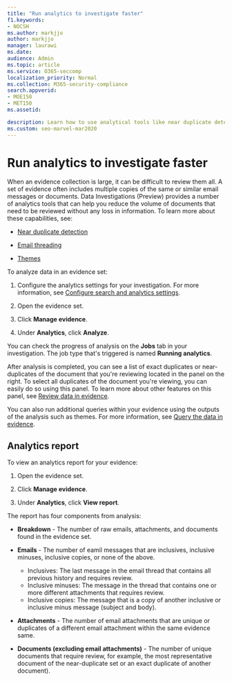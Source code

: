 ```yaml
---
title: "Run analytics to investigate faster"
f1.keywords:
- NOCSH
ms.author: markjjo
author: markjjo
manager: laurawi
ms.date: 
audience: Admin
ms.topic: article
ms.service: O365-seccomp
localization_priority: Normal
ms.collection: M365-security-compliance 
search.appverid: 
- MOE150
- MET150
ms.assetid: 

description: Learn how to use analytical tools like near duplicate detection, email threading, and themes to speed up your investigations.
ms.custom: seo-marvel-mar2020
---
```


# Run analytics to investigate faster

When an evidence collection is large, it can be difficult to review them all. A set of evidence often includes multiple copies of the same or similar email messages or documents. Data Investigations (Preview) provides a number of analytics tools that can help you reduce the volume of documents that need to be reviewed without any loss in information. To learn more about these capabilities, see:

- [Near duplicate detection](near-duplicates.md)

- [Email threading](email-threading.md)

- [Themes](themes.md)

To analyze data in an evidence set:

1. Configure the analytics settings for your investigation. For more information, see [Configure search and analytics settings](configure-search-analytics-settings.md).

2. Open the evidence set.

3. Click **Manage evidence**.

4. Under **Analytics**, click **Analyze**.

You can check the progress of analysis on the **Jobs** tab in your investigation. The job type that's triggered is named **Running analytics**.

 After analysis is completed, you can see a list of exact duplicates or near-duplicates of the document that you're reviewing located in the panel on the right. To select all duplicates of the document you're viewing, you can easily do so using this panel. To learn more about other features on this panel, see [Review data in evidence](review-data-in-evidence.md). 

You can also run additional queries within your evidence using the outputs of the analysis such as themes. For more information, see [Query the data in evidence](evidence-query.md).

## Analytics report

To view an analytics report for your evidence:

1. Open the evidence set.

2. Click **Manage evidence**.

3. Under **Analytics**, click **View report**.

The report has four components from analysis:

- **Breakdown** - The number of raw emails, attachments, and documents found in the evidence set.

- **Emails** - The number of eamil messages that are inclusives, inclusive minuses, inclusive copies, or none of the above.
   - Inclusives: The last message in the email thread that contains all previous history and requires review.
   - Inclusive minuses: The message in the thread that contains one or more different attachments that requires review.
   - Inclusive copies: The message that is a copy of another inclusive or inclusive minus message (subject and body).

- **Attachments** - The number of email attachments that are unique or duplicates of a different email attachment within the same evidence same.

- **Documents (excluding email attachments)** - The number of unique documents that require review, for example, the most representative document of the near-duplicate set or an exact duplicate of another document).
